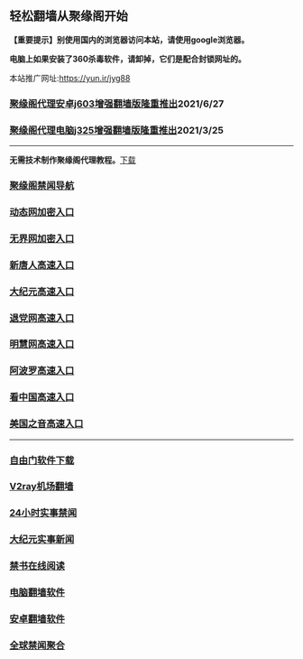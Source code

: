 ## 轻松翻墙从聚缘阁开始

**【重要提示】别使用国内的浏览器访问本站，请使用google浏览器。**

**电脑上如果安装了360杀毒软件，请卸掉，它们是配合封锁网址的。**

本站推广网址:https://yun.ir/jyg88

### [聚缘阁代理安卓j603增强翻墙版隆重推出](https://gitlab.com/juyuange/2/-/raw/master/j603.apk)2021/6/27

### [聚缘阁代理电脑j325增强翻墙版隆重推出](https://gitlab.com/juyuange/2/-/raw/master/j325dn.rar)2021/3/25

***



**无需技术制作聚缘阁代理教程。**[下载](https://gitlab.com/j25414/jyg/-/raw/master/jygdl.rar)

### [聚缘阁禁闻导航](https://dh3.rwyw43.workers.dev)

### [动态网加密入口](https://85.hyytr.ml/dwoo/u444p)

### [无界网加密入口](https://85.hyytr.ml/abbbb/n12a)

### [新唐人高速入口](https://85.hyytr.ml/mtttt/e5r)

### [大纪元高速入口](https://85.hyytr.ml/yyyyy/e7b)

### [退党网高速入口](https://85.hyytr.ml/aakkk/e8h)

### [明慧网高速入口](https://85.hyytr.ml/aakkk/e3r)

### [阿波罗高速入口](https://85.hyytr.ml/aakkk/e13e)

### [看中国高速入口](https://85.hyytr.ml/aakkk/e11n)

### [美国之音高速入口](https://85.hyytr.ml/aakkk/e18m)

***






### [自由门软件下载](https://git.io/skyfree)

### [V2ray机场翻墙](https://github.com/bannedbook/fanqiang/wiki/V2ray%E6%9C%BA%E5%9C%BA)

### [24小时实事禁闻](https://github.com/fyvn2199/djy/blob/master/gb/n24hr.md?dfh#1)

### [大纪元实事新闻](https://github.com/fyvn2199/djy/blob/master/gb/nsc413.md?dfh#1)

### [禁书在线阅读](https://github.com/txyzum203/djy/blob/master/gb/9p.md?flntdtv#1)

### [电脑翻墙软件](https://github.com/Alvin9999/new-pac/wiki)

### [安卓翻墙软件](https://git.io/afq)

### [全球禁闻聚合](https://github.com/gfw-breaker/banned-news1/blob/master/README.md)












